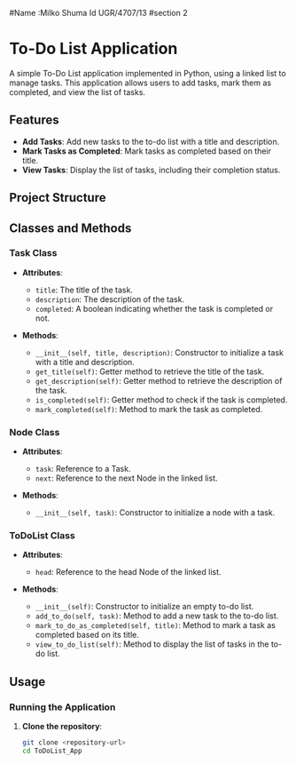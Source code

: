 #Name :Milko Shuma  Id UGR/4707/13
#section 2

# To-Do List Application

A simple To-Do List application implemented in Python, using a linked list to manage tasks. This application allows users to add tasks, mark them as completed, and view the list of tasks.

## Features

- **Add Tasks**: Add new tasks to the to-do list with a title and description.
- **Mark Tasks as Completed**: Mark tasks as completed based on their title.
- **View Tasks**: Display the list of tasks, including their completion status.

## Project Structure


## Classes and Methods

### Task Class

- **Attributes**:
  - `title`: The title of the task.
  - `description`: The description of the task.
  - `completed`: A boolean indicating whether the task is completed or not.

- **Methods**:
  - `__init__(self, title, description)`: Constructor to initialize a task with a title and description.
  - `get_title(self)`: Getter method to retrieve the title of the task.
  - `get_description(self)`: Getter method to retrieve the description of the task.
  - `is_completed(self)`: Getter method to check if the task is completed.
  - `mark_completed(self)`: Method to mark the task as completed.

### Node Class

- **Attributes**:
  - `task`: Reference to a Task.
  - `next`: Reference to the next Node in the linked list.

- **Methods**:
  - `__init__(self, task)`: Constructor to initialize a node with a task.

### ToDoList Class

- **Attributes**:
  - `head`: Reference to the head Node of the linked list.

- **Methods**:
  - `__init__(self)`: Constructor to initialize an empty to-do list.
  - `add_to_do(self, task)`: Method to add a new task to the to-do list.
  - `mark_to_do_as_completed(self, title)`: Method to mark a task as completed based on its title.
  - `view_to_do_list(self)`: Method to display the list of tasks in the to-do list.

## Usage

### Running the Application

1. **Clone the repository**:
   ```bash
   git clone <repository-url>
   cd ToDoList_App
